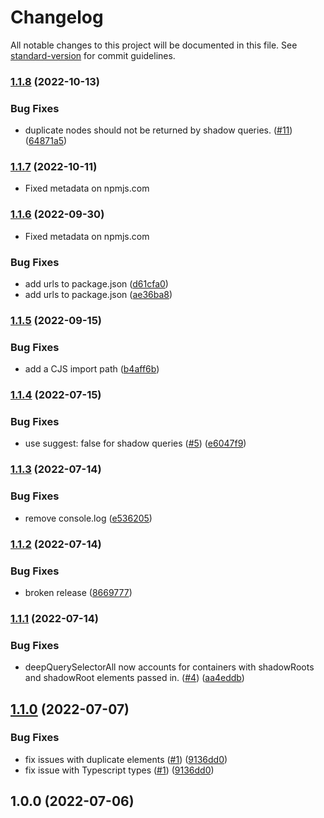 # Changelog

All notable changes to this project will be documented in this file. See [standard-version](https://github.com/conventional-changelog/standard-version) for commit guidelines.

### [1.1.8](https://github.com/konnorrogers/shadow-dom-testing-library/compare/v1.1.7...v1.1.8) (2022-10-13)


### Bug Fixes

* duplicate nodes should not be returned by shadow queries. ([#11](https://github.com/konnorrogers/shadow-dom-testing-library/issues/11)) ([64871a5](https://github.com/konnorrogers/shadow-dom-testing-library/commit/64871a5694007aedff28be458f9d94e89d246d16))

### [1.1.7](https://github.com/konnorrogers/shadow-dom-testing-library/compare/v1.1.6...v1.1.7) (2022-10-11)

* Fixed metadata on npmjs.com

### [1.1.6](https://github.com/konnorrogers/shadow-dom-testing-library/compare/v1.1.5...v1.1.6) (2022-09-30)

* Fixed metadata on npmjs.com

### Bug Fixes

* add urls to package.json ([d61cfa0](https://github.com/konnorrogers/shadow-dom-testing-library/commit/d61cfa0f9e65107fd37fd0e8cfa00e4375dcbd1d))
* add urls to package.json ([ae36ba8](https://github.com/konnorrogers/shadow-dom-testing-library/commit/ae36ba81be8e762a514632d90705463701d316c6))

### [1.1.5](https://github.com/konnorrogers/shadow-dom-testing-library/compare/v1.1.4...v1.1.5) (2022-09-15)


### Bug Fixes

* add a CJS import path ([b4aff6b](https://github.com/konnorrogers/shadow-dom-testing-library/commit/b4aff6be7997324f31f9ee5a6e4a71c4ab2eaca6))

### [1.1.4](https://github.com/konnorrogers/shadow-dom-testing-library/compare/v1.1.3...v1.1.4) (2022-07-15)


### Bug Fixes

* use suggest: false for shadow queries ([#5](https://github.com/konnorrogers/shadow-dom-testing-library/issues/5)) ([e6047f9](https://github.com/konnorrogers/shadow-dom-testing-library/commit/e6047f917ef533ab3e4af9af52a2a8da7eaa48bf))

### [1.1.3](https://github.com/konnorrogers/shadow-dom-testing-library/compare/v1.1.2...v1.1.3) (2022-07-14)


### Bug Fixes

* remove console.log ([e536205](https://github.com/konnorrogers/shadow-dom-testing-library/commit/e536205442af65a3ebeabc282f68d203ce3cc4bc))

### [1.1.2](https://github.com/konnorrogers/shadow-dom-testing-library/compare/v1.1.1...v1.1.2) (2022-07-14)


### Bug Fixes

* broken release ([8669777](https://github.com/konnorrogers/shadow-dom-testing-library/commit/866977735173784aa805bcd4e494c3d776a54e1c))

### [1.1.1](https://github.com/konnorrogers/shadow-dom-testing-library/compare/v1.1.0...v1.1.1) (2022-07-14)


### Bug Fixes

* deepQuerySelectorAll now accounts for containers with shadowRoots and shadowRoot elements passed in. ([#4](https://github.com/konnorrogers/shadow-dom-testing-library/issues/4)) ([aa4eddb](https://github.com/konnorrogers/shadow-dom-testing-library/commit/aa4eddb85d7ac91cff7328c4ed9a5c00c90b3d95))

## [1.1.0](https://github.com/konnorrogers/shadow-dom-testing-library/compare/v1.0.0...v1.1.0) (2022-07-07)

### Bug Fixes

* fix issues with duplicate elements ([#1](https://github.com/konnorrogers/shadow-dom-testing-library/issues/1)) ([9136dd0](https://github.com/konnorrogers/shadow-dom-testing-library/commit/9136dd08d0531eee21eebe25aac3aa913c6db15c))
* fix issue with Typescript types ([#1](https://github.com/konnorrogers/shadow-dom-testing-library/issues/1)) ([9136dd0](https://github.com/konnorrogers/shadow-dom-testing-library/commit/9136dd08d0531eee21eebe25aac3aa913c6db15c))

## 1.0.0 (2022-07-06)
